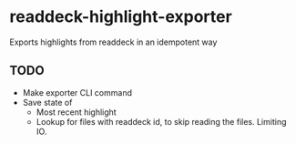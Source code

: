 # readdeck-highlight-exporter
Exports highlights from readdeck in an idempotent way

## TODO
- Make exporter CLI command
- Save state of
    - Most recent highlight
    - Lookup for files with readdeck id, to skip reading the files. Limiting IO.

